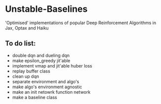 # Unstable-Baselines
'Optimised' implementations of popular Deep Reinforcement Algorithms in Jax, Optax and Haiku

## To do list:
* double dqn and dueling dqn
* make epsilon_greedy jit'able
* implement vmap and jit'able huber loss 
* replay buffer class
* clean up dqn
* separate environment and algo's
* make algo's environment agnostic
* make an init netowrk function network 
* make a baseline class
